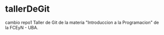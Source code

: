 # tallerDeGit
cambio repo1
Taller de Git de la materia "Introduccion a la Programacion" de la FCEyN - UBA.
